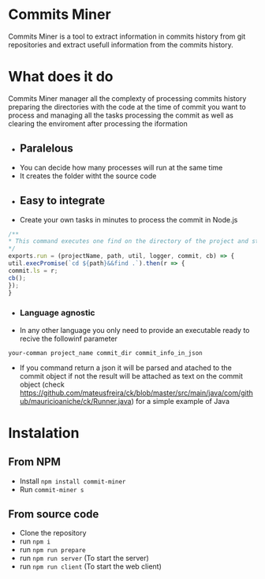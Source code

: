 # Commits Miner
Commits Miner is a tool to extract information in commits history from git repositories and extract usefull information from the commits history.

# What does it do
Commits Miner manager all the complexty of processing commits history preparing the directories with the code at the time of commit you want to process and managing all the tasks processing the commit as well as clearing the enviroment after processing the iformation
* ## Paralelous
* You can decide how many processes will run at the same time
* It creates the folder witht the source code
* ## Easy to integrate
* Create your own tasks in minutes to process the commit in Node.js
```javascript
/**
* This command executes one find on the directory of the project and storage the results on the commit object.
*/
exports.run = (projectName, path, util, logger, commit, cb) => {
util.execPromise(`cd ${path}&&find .`).then(r => {
commit.ls = r;
cb();
});
}
```
* ### Language agnostic
* In any other language you only need to provide an executable ready to recive the followinf parameter
```bath
your-comman project_name commit_dir commit_info_in_json
```
* If you command return a json it will be parsed and atached to the commit object if not the result will be attached as text on the commit object (check https://github.com/mateusfreira/ck/blob/master/src/main/java/com/github/mauricioaniche/ck/Runner.java) for a simple example of Java


# Instalation
## From NPM
* Install `npm install commit-miner`
* Run `commit-miner s`
## From source code
* Clone the repository
* run `npm i`
* run `npm run prepare`
* run `npm run server` (To start the server)
* run `npm run client` (To start the web client)
